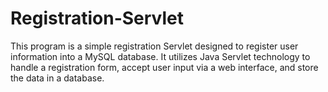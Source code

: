 # Registration-Servlet
 This program is a simple registration Servlet designed to register user information into a MySQL database. It utilizes Java Servlet technology to handle a registration form, accept user input via a web interface, and store the data in a database.
